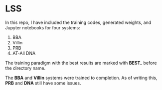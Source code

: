 # LSS

In this repo, I have included the training codes, generated weights, and Jupyter notebooks for four systems:

<ol>
<li>BBA</li>
<li>Villin</li>
<li>PRB</li>
<li>AT-All DNA</li>
</ol>

The training paradigm with the best results are marked with **BEST_** before the directory name.

The **BBA** and **Villin** systems were trained to completion. As of writing this, **PRB** and **DNA** still have some issues.
